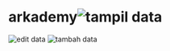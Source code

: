 # arkademy![tampil data](https://user-images.githubusercontent.com/59200500/124793809-8f689f00-df78-11eb-8eb9-774224f52e92.png)
![edit data](https://user-images.githubusercontent.com/59200500/124794021-c6d74b80-df78-11eb-8a75-63d36c346c91.png)
![tambah data](https://user-images.githubusercontent.com/59200500/124794024-c8087880-df78-11eb-8bd3-31d6078be934.png)
